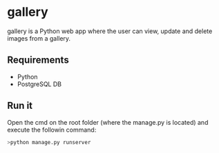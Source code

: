 # gallery

gallery is a Python web app where the user can view, update and delete images from a gallery.

## Requirements

- Python
- PostgreSQL DB

## Run it

Open the cmd on the root folder (where the manage.py is located) and execute the followin command:

```bash
>python manage.py runserver
```
